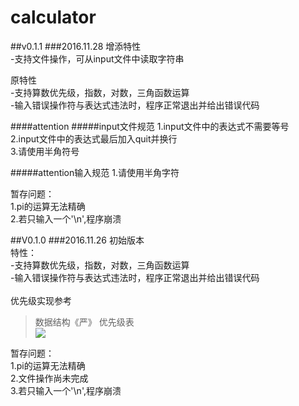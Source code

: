 # calculator
##v0.1.1
###2016.11.28
增添特性   
-支持文件操作，可从input文件中读取字符串

原特性  
-支持算数优先级，指数，对数，三角函数运算  
-输入错误操作符与表达式违法时，程序正常退出并给出错误代码  

####attention 
#####input文件规范
1.input文件中的表达式不需要等号  
2.input文件中的表达式最后加入quit并换行  
3.请使用半角符号  

#####attention输入规范
1.请使用半角字符


暂存问题：  
1.pi的运算无法精确  
2.若只输入一个'\n',程序崩溃




##V0.1.0
###2016.11.26
初始版本<br />特性：<br />
-支持算数优先级，指数，对数，三角函数运算<br />
-输入错误操作符与表达式违法时，程序正常退出并给出错误代码<br /><br />
优先级实现参考
> 数据结构《严》 优先级表<br />
> ![](http://images.cnitblog.com/blog/443163/201308/07150219-dcbf61ec400d4f18baf50388d1abc619.png)

暂存问题：<br />
1.pi的运算无法精确<br />
2.文件操作尚未完成<br />
3.若只输入一个'\n',程序崩溃<br />